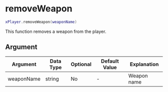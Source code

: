 # removeWeapon

```lua
xPlayer.removeWeapon(weaponName)
```

This function removes a weapon from the player.

## Argument

| Argument   | Data Type | Optional | Default Value | Explanation |
|------------|-----------|----------|---------------|-------------|
| weaponName | string    | No       | -             | Weapon name |
